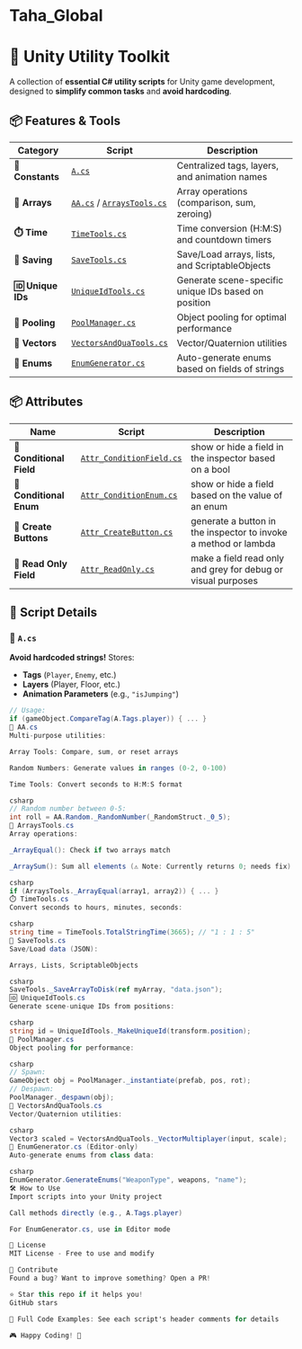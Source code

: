 # Taha_Global

# 🚀 Unity Utility Toolkit  

A collection of **essential C# utility scripts** for Unity game development, designed to **simplify common tasks** and **avoid hardcoding**.  

## 📦 Features & Tools  

| Category | Script | Description |
|----------|--------|-------------|
| **🔖 Constants** | [`A.cs`](#a) | Centralized tags, layers, and animation names |
| **🔄 Arrays** | [`AA.cs`](#aa) / [`ArraysTools.cs`](#arraytools) | Array operations (comparison, sum, zeroing) |
| **⏱️ Time** | [`TimeTools.cs`](#timetools) | Time conversion (H:M:S) and countdown timers |
| **💾 Saving** | [`SaveTools.cs`](#savetools) | Save/Load arrays, lists, and ScriptableObjects |
| **🆔 Unique IDs** | [`UniqueIdTools.cs`](#uniqueidtools) | Generate scene-specific unique IDs based on position|
| **🧩 Pooling** | [`PoolManager.cs`](#poolmanager) | Object pooling for optimal performance |
| **🧮 Vectors** | [`VectorsAndQuaTools.cs`](#vectortools) | Vector/Quaternion utilities |
| **📜 Enums** | [`EnumGenerator.cs`](#enumgenerator) | Auto-generate enums based on fields of strings |

## 📦 Attributes
| Name | Script | Description |
|------|--------|-------------|
| **🔖 Conditional Field** | [`Attr_ConditionField.cs`](#ConditionField) | show or hide a field in the inspector based on a bool |
| **🔖 Conditional Enum** | [`Attr_ConditionEnum.cs`](#ConditionEnum) | show or hide a field based on the value of an enum |
| **🔖 Create Buttons** | [`Attr_CreateButton.cs`](#CreateButton) | generate a button in the inspector to invoke a method or lambda |
| **🔖 Read Only Field** | [`Attr_ReadOnly.cs`](#ReadOnly) | make a field read only and grey for debug or visual purposes |

## 📄 Script Details  

### 🔷 `A.cs`  
**Avoid hardcoded strings!** Stores:  
- **Tags** (`Player`, `Enemy`, etc.)  
- **Layers** (Player, Floor, etc.)  
- **Animation Parameters** (e.g., `"isJumping"`)  

```csharp
// Usage:
if (gameObject.CompareTag(A.Tags.player)) { ... }
🔷 AA.cs
Multi-purpose utilities:

Array Tools: Compare, sum, or reset arrays

Random Numbers: Generate values in ranges (0-2, 0-100)

Time Tools: Convert seconds to H:M:S format

csharp
// Random number between 0-5:
int roll = AA.Random._RandomNumber(_RandomStruct._0_5);
🔷 ArraysTools.cs
Array operations:

_ArrayEqual(): Check if two arrays match

_ArraySum(): Sum all elements (⚠️ Note: Currently returns 0; needs fix)

csharp
if (ArraysTools._ArrayEqual(array1, array2)) { ... }
⏱️ TimeTools.cs
Convert seconds to hours, minutes, seconds:

csharp
string time = TimeTools.TotalStringTime(3665); // "1 : 1 : 5"
💾 SaveTools.cs
Save/Load data (JSON):

Arrays, Lists, ScriptableObjects

csharp
SaveTools._SaveArrayToDisk(ref myArray, "data.json");
🆔 UniqueIdTools.cs
Generate scene-unique IDs from positions:

csharp
string id = UniqueIdTools._MakeUniqueId(transform.position);
🧩 PoolManager.cs
Object pooling for performance:

csharp
// Spawn:
GameObject obj = PoolManager._instantiate(prefab, pos, rot);
// Despawn:
PoolManager._despawn(obj);
🧮 VectorsAndQuaTools.cs
Vector/Quaternion utilities:

csharp
Vector3 scaled = VectorsAndQuaTools._VectorMultiplayer(input, scale);
📜 EnumGenerator.cs (Editor-only)
Auto-generate enums from class data:

csharp
EnumGenerator.GenerateEnums("WeaponType", weapons, "name");
🛠️ How to Use
Import scripts into your Unity project

Call methods directly (e.g., A.Tags.player)

For EnumGenerator.cs, use in Editor mode

📜 License
MIT License - Free to use and modify

💬 Contribute
Found a bug? Want to improve something? Open a PR!

⭐ Star this repo if it helps you!
GitHub stars

🔗 Full Code Examples: See each script's header comments for details

🎮 Happy Coding! 🚀
